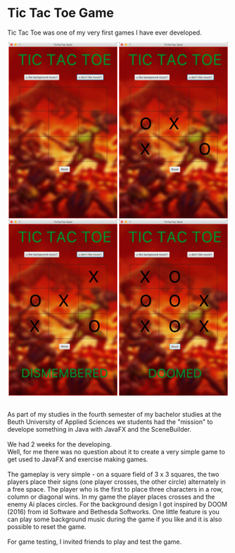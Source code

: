 # Tic Tac Toe Game
Tic Tac Toe was one of my very first games I have ever developed.

<p align="center">
    <img src="./doc/screenshot1.png"  width="49%" height="49%">
    <img src="./doc/screenshot2.png"  width="49%" height="49%">
    <img src="./doc/screenshot3.png"  width="49%" height="49%">
    <img src="./doc/screenshot4.png"  width="49%" height="49%">
</p>
<br/>
As part of my studies in the fourth semester of my bachelor studies at the Beuth University of Applied Sciences we students had the "mission" to develope something in Java with JavaFX and the SceneBuilder. 
<br/><br/>
We had 2 weeks for the developing.<br/>
Well, for me there was no question about it to create a very simple game to get used to JavaFX and exercise making games.
<br/><br/>
The gameplay is very simple - on a square field of 3 x 3 squares, the two players place their signs (one player crosses, the other circle) alternately in a free space. The player who is the first to place three characters in a row, column or diagonal wins. In my game the player places crosses and the enemy Ai places circles. For the background design I got inspired by DOOM (2016) from id Software and Bethesda Softworks. One little feature is you can play some background music during the game if you like and it is also possible to reset the game.
<br/><br/>
For game testing, I invited friends to play and test the game.
